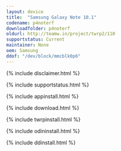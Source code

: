 ```yaml
---
layout: device
title:  "Samsung Galaxy Note 10.1"
codename: p4noterf
downloadfolder: p4noterf
oldurl: http://teamw.in/project/twrp2/110
supportstatus: Current
maintainer: None
oem: Samsung
ddof: "/dev/block/mmcblk0p6"
---
```


{% include disclaimer.html %}

{% include supportstatus.html %}

{% include appinstall.html %}

{% include download.html %}

{% include twrpinstall.html %}

{% include odininstall.html %}

{% include ddinstall.html %}
